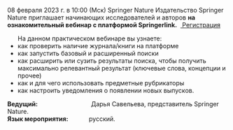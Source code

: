 <p>
08 февраля 2023 г. в 10:00 (Мск) Springer Nature Издательство Springer Nature приглашает начинающих исследователей и авторов <b> на ознакомительный вебинар с платформой Springerlink.</b>
&nbsp;<a href="https://us04web.zoom.us/meeting/register/tZIsduuvpjMjH9XcVKAvleprcI9Ru67-xdyw#/registration"> Регистрация </a>
</p>

<ul>
На данном практическом вебинаре вы узнаете:
<li> как проверить наличие журнала/книги на платформе
<li> как запустить базовый и расширенный поиски
<li> как расширить или сузить результаты поиска, чтобы получить максимально релевантный результат (ключевые слова, концепции и прочее)
<li> как и для чего использовать предметные рубрикаторы
<li> как настроить уведомления о появлении новых выпусков.
</ul>

<b>Ведущий:</b> &nbsp;&nbsp;&nbsp;&nbsp;&nbsp;&nbsp;&nbsp;&nbsp;&nbsp;&nbsp;&nbsp;&nbsp;&nbsp;&nbsp;&nbsp;&nbsp;&nbsp;&nbsp;&nbsp;&nbsp;&nbsp;&nbsp;&nbsp;&nbsp;&nbsp;&nbsp;&nbsp;&nbsp;&nbsp;&nbsp;Дарья Савельева, представитель Springer Nature.
<br>
<b>Язык мероприятия:</b> &nbsp;&nbsp;&nbsp;&nbsp;&nbsp;&nbsp;&nbsp;&nbsp;&nbsp;&nbsp; русский.

